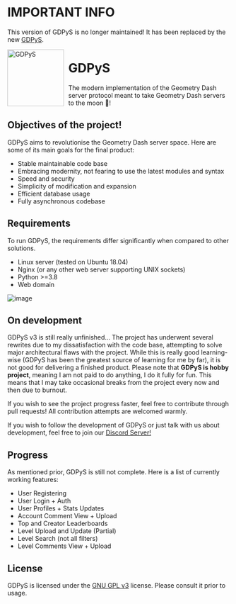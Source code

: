 # IMPORTANT INFO
This version of GDPyS is no longer maintained! It has been replaced by the new [GDPyS](https://github.com/GDPyS).

<img width="128" align="left" style="float: left; margin: 0 10px 0 0;" alt="GDPyS" src="https://cdn.discordapp.com/icons/726830621556736141/29d38660477666e5eabb790febe7dc0c.webp">

# GDPyS
The modern implementation of the Geometry Dash server protocol meant to take Geometry Dash servers to the moon 🚀!

## Objectives of the project!
GDPyS aims to revolutionise the Geometry Dash server space. Here are some of its main goals for the final product:
- Stable maintainable code base
- Embracing modernity, not fearing to use the latest modules and syntax
- Speed and security
- Simplicity of modification and expansion
- Efficient database usage
- Fully asynchronous codebase

## Requirements
To run GDPyS, the requirements differ significantly when compared to other solutions.
- Linux server (tested on Ubuntu 18.04)
- Nginx (or any other web server supporting UNIX sockets)
- Python >=3.8
- Web domain

![image](https://user-images.githubusercontent.com/36131887/119733007-d9863d00-be70-11eb-9d3f-049804dd6ca9.png)

## On development
GDPyS v3 is still really unfinished... The project has underwent several rewrites due to my dissatisfaction with the code base, attempting to solve major architectural flaws with the project. While this is really good learning-wise (GDPyS has been the greatest source of learning for me by far), it is not good for delivering a finished product. Please note that **GDPyS is hobby project**, meaning I am not paid to do anything, I do it fully for fun. This means that I may take occasional breaks from the project every now and then due to burnout.

If you wish to see the project progress faster, feel free to contribute through pull requests! All contribution attempts are welcomed warmly.

If you wish to follow the development of GDPyS or just talk with us about development, feel free to join our [Discord Server!](https://discord.gg/Un42FEV)

## Progress
As mentioned prior, GDPyS is still not complete. Here is a list of currently working features:
- User Registering
- User Login + Auth
- User Profiles + Stats Updates
- Account Comment View + Upload
- Top and Creator Leaderboards
- Level Upload and Update (Partial)
- Level Search (not all filters)
- Level Comments View + Upload


## License
GDPyS is licensed under the [GNU GPL v3](https://github.com/RealistikDash/GDPyS/blob/v3/LICENSE) license. Please consult it prior to usage.
